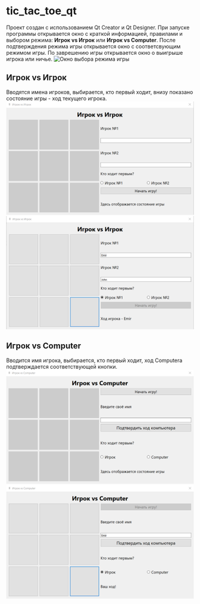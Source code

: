 # tic_tac_toe_qt
Проект создан с использованием Qt Creator и Qt Designer. 
При запуске программы открывается окно с краткой информацией, правилами и выбором режима: **Игрок vs Игрок** или **Игрок vs Computer**. 
После подтверждения режима игры открывается окно с соответсвующим режимом игры. По заврешению игры открывается окно о выигрыше игрока или ничье.
![Окно выбора режима игры](https://ltdfoto.ru/image/yGB8zR)

## Игрок vs Игрок
Вводятся имена игроков, выбирается, кто первый ходит, внизу показано состояние игры - ход текущего игрока.
![Не активное окно Player vs Player](images/window_pvp_not_active.PNG)
![Активное окно Player vs Player](images/window_pvp_active.PNG)

## Игрок vs Computer
Вводится имя игрока, выбирается, кто первый ходит, ход Computerа подтверждается соответствующей кнопки.
![Не активное окно Player vs Computer](images/window_pvc_not_active.PNG)
![Активное окно Player vs Computer](images/window_pvc_active.PNG)
